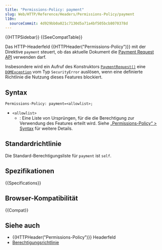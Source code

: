 ```yaml
---
title: "Permissions-Policy: payment"
slug: Web/HTTP/Reference/Headers/Permissions-Policy/payment
l10n:
  sourceCommit: 4d929bb0a021c7130d5a71a4bf505bcb8070378d
---
```


{{HTTPSidebar}} {{SeeCompatTable}}

Das HTTP-Headerfeld {{HTTPHeader("Permissions-Policy")}} mit der Direktive `payment` steuert, ob das aktuelle Dokument die [Payment Request API](/de/docs/Web/API/Payment_Request_API) verwenden darf.

Insbesondere wird ein Aufruf des Konstruktors [`PaymentRequest()`](/de/docs/Web/API/PaymentRequest/PaymentRequest) eine [`DOMException`](/de/docs/Web/API/DOMException) vom Typ `SecurityError` auslösen, wenn eine definierte Richtlinie die Nutzung dieses Features blockiert.

## Syntax

```http
Permissions-Policy: payment=<allowlist>;
```

- `<allowlist>`
  - : Eine Liste von Ursprüngen, für die die Berechtigung zur Verwendung des Features erteilt wird. Siehe [„Permissions-Policy“ > Syntax](/de/docs/Web/HTTP/Reference/Headers/Permissions-Policy#syntax) für weitere Details.

## Standardrichtlinie

Die Standard-Berechtigungsliste für `payment` ist `self`.

## Spezifikationen

{{Specifications}}

## Browser-Kompatibilität

{{Compat}}

## Siehe auch

- {{HTTPHeader("Permissions-Policy")}} Headerfeld
- [Berechtigungsrichtlinie](/de/docs/Web/HTTP/Guides/Permissions_Policy)
